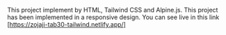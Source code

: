 This project implement by HTML, Tailwind CSS and Alpine.js. This project has been implemented in a responsive design. You can see live in this link  [https://zojaji-tab30-tailwind.netlify.app/]
